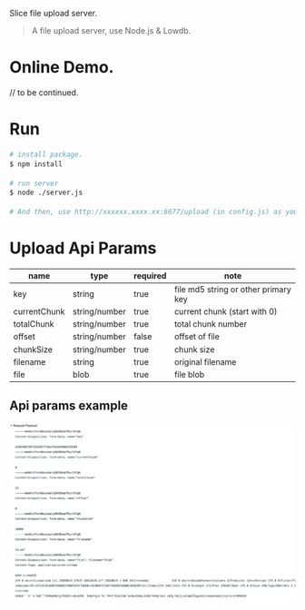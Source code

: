 Slice file upload server.

> A file upload server, use Node.js & Lowdb.

# Online Demo.

// to be continued.

# Run

``` bash
# install package.
$ npm install

# run server
$ node ./server.js

# And then, use http://xxxxxx.xxxx.xx:6677/upload (in config.js) as your upload api.
```

# Upload Api Params

name | type | required | note |
------ | ----- | ----- | ----- |
key | string | true | file md5 string or other primary key |
currentChunk | string/number | true | current chunk (start with 0) |
totalChunk | string/number | true | total chunk number |
offset | string/number | false | offset of file |
chunkSize | string/number | true | chunk size |
filename | string | true | original filename |
file | blob | true | file blob |

## Api params example

![example](./upload-example.png)
